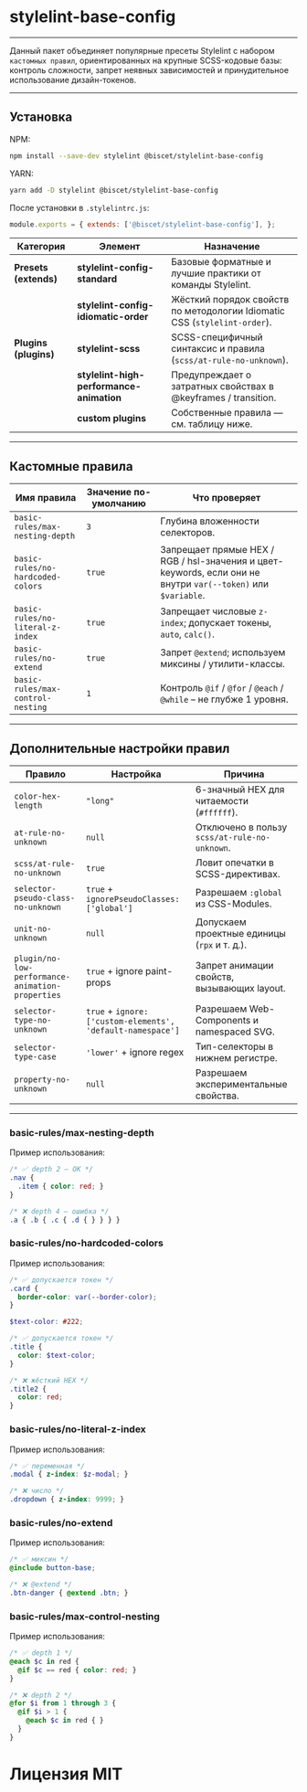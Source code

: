 # stylelint-base-config

--- 

Данный пакет объединяет популярные пресеты Stylelint с набором ```кастомных правил```, ориентированных на крупные SCSS-кодовые базы: контроль сложности, запрет неявных зависимостей и принудительное использование дизайн-токенов.

--- 

## Установка
NPM: 
```bash 
npm install --save-dev stylelint @biscet/stylelint-base-config
```

YARN:
```bash 
yarn add -D stylelint @biscet/stylelint-base-config
```

После установки в ```.stylelintrc.js```:
```js
module.exports = { extends: ['@biscet/stylelint-base-config'], };
```

| Категория | Элемент | Назначение |
|-----------|---------|------------|
| **Presets (extends)** | **stylelint-config-standard** | Базовые форматные и лучшие практики от команды Stylelint. |
| | **stylelint-config-idiomatic-order** | Жёсткий порядок свойств по методологии Idiomatic CSS (`stylelint-order`). |
| **Plugins (plugins)** | **stylelint-scss** | SCSS-специфичный синтаксис и правила (`scss/at-rule-no-unknown`). |
| | **stylelint-high-performance-animation** | Предупреждает о затратных свойствах в @keyframes / transition. |
| | **custom plugins** | Собственные правила — см. таблицу ниже. |

---

## Кастомные правила

| Имя правила | Значение по-умолчанию | Что проверяет |
|-------------|-----------------------|---------------|
| `basic-rules/max-nesting-depth` | `3` | Глубина вложенности селекторов. |
| `basic-rules/no-hardcoded-colors` | `true` | Запрещает прямые HEX / RGB / hsl-значения и цвет-keywords, если они не внутри `var(--token)` или `$variable`. |
| `basic-rules/no-literal-z-index` | `true` | Запрещает числовые `z-index`; допускает токены, `auto`, `calc()`. |
| `basic-rules/no-extend` | `true` | Запрет `@extend`; используем миксины / утилити-классы. |
| `basic-rules/max-control-nesting` | `1` | Контроль `@if` / `@for` / `@each` / `@while` – не глубже 1 уровня. |

---

## Дополнительные настройки правил

| Правило | Настройка | Причина |
|---------|-----------|---------|
| `color-hex-length` | `"long"` | 6-значный HEX для читаемости (`#ffffff`). |
| `at-rule-no-unknown` | `null` | Отключено в пользу `scss/at-rule-no-unknown`. |
| `scss/at-rule-no-unknown` | `true` | Ловит опечатки в SCSS-директивах. |
| `selector-pseudo-class-no-unknown` | `true` + `ignorePseudoClasses: ['global']` | Разрешаем `:global` из CSS-Modules. |
| `unit-no-unknown` | `null` | Допускаем проектные единицы (`rpx` и т. д.). |
| `plugin/no-low-performance-animation-properties` | `true` + ignore paint-props | Запрет анимации свойств, вызывающих layout. |
| `selector-type-no-unknown` | `true` + `ignore: ['custom-elements', 'default-namespace']` | Разрешаем Web-Components и namespaced SVG. |
| `selector-type-case` | `'lower'` + ignore regex | Тип-селекторы в нижнем регистре. |
| `property-no-unknown` | `null` | Разрешаем экспериментальные свойства. |

---

### basic-rules/max-nesting-depth

Пример использования:
```scss
/* ✅ depth 2 — OK */
.nav {
  .item { color: red; }
}

/* ❌ depth 4 — ошибка */
.a { .b { .c { .d { } } } }
```

### basic-rules/no-hardcoded-colors

Пример использования:
```scss
/* ✅ допускается токен */
.card {
  border-color: var(--border-color);
}

$text-color: #222;

/* ✅ допускается токен */
.title {
  color: $text-color;
}

/* ❌ жёсткий HEX */
.title2 {
  color: red;
}
```

### basic-rules/no-literal-z-index

Пример использования:
```scss
/* ✅ переменная */
.modal { z-index: $z-modal; }

/* ❌ число */
.dropdown { z-index: 9999; }
```

### basic-rules/no-extend

Пример использования:
```scss
/* ✅ миксин */
@include button-base;

/* ❌ @extend */
.btn-danger { @extend .btn; }
```

### basic-rules/max-control-nesting

Пример использования:
```scss
/* ✅ depth 1 */
@each $c in red {
  @if $c == red { color: red; }
}

/* ❌ depth 2 */
@for $i from 1 through 3 {
  @if $i > 1 {
    @each $c in red { }
  }
}
```

# Лицензия MIT

